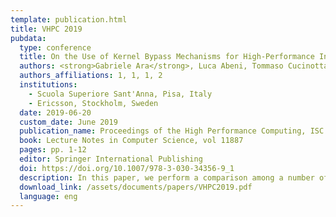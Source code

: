 ```yaml
---
template: publication.html
title: VHPC 2019
pubdata:
  type: conference
  title: On the Use of Kernel Bypass Mechanisms for High-Performance Inter-container Communications
  authors: <strong>Gabriele Ara</strong>, Luca Abeni, Tommaso Cucinotta, and Carlo Vitucci
  authors_affiliations: 1, 1, 1, 2
  institutions:
    - Scuola Superiore Sant'Anna, Pisa, Italy
    - Ericsson, Stockholm, Sweden
  date: 2019-06-20
  custom_date: June 2019
  publication_name: Proceedings of the High Performance Computing, ISC High Performance 2019
  book: Lecture Notes in Computer Science, vol 11887
  pages: pp. 1-12
  editor: Springer International Publishing
  doi: https://doi.org/10.1007/978-3-030-34356-9_1
  description: In this paper, we perform a comparison among a number of different virtual bridging and switching technologies, each widely available and commonly used on Linux, to provide network connectivity to co-located LXC containers for high-performance application scenarios.
  download_link: /assets/documents/papers/VHPC2019.pdf
  language: eng
---
```

